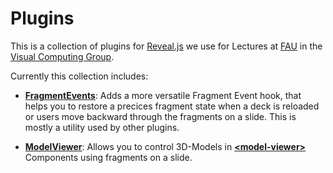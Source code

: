 # Plugins

This is a collection of plugins for [Reveal.js](https://github.com/hakimel/reveal.js) we use for Lectures at [FAU](https://www.fau.de) in the [Visual Computing Group](https://lgdv.tf.fau.de).

Currently this collection includes:
- [**FragmentEvents**](https://github.com/frankbauer/reveal-js-plugins/tree/master/fragmentEvents): Adds a more versatile Fragment Event hook, that helps you to restore a precices fragment state when a deck is reloaded or users move backward through the fragments on a slide. This is mostly a utility used by other plugins.

- [**ModelViewer**](https://github.com/frankbauer/reveal-js-plugins/tree/master/modelViewer): Allows you to control 3D-Models in [**&lt;model-viewer&gt;**](https://modelviewer.dev) Components using fragments on a slide.
